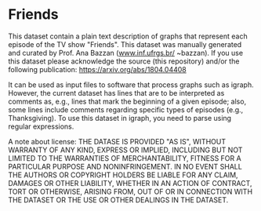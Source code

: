 # Friends
This dataset contain a plain text description of graphs that represent each episode of the TV show "Friends". This dataset was manually generated and curated by Prof. Ana Bazzan (www.inf.ufrgs.br/ ~bazzan). If you use this dataset please acknowledge the source (this repository) and/or the following publication: https://arxiv.org/abs/1804.04408

It can be used as input files to software that process graphs such as igraph. However, the current dataset has lines that are to be interpreted as comments as, e.g., lines that mark the beginning of a given episode; also, some lines include comments regarding specific types of episodes (e.g., Thanksgiving). To use this dataset in igraph, you need to parse using regular expressions.

A note about license:
THE DATASE IS PROVIDED "AS IS", WITHOUT WARRANTY OF ANY KIND, EXPRESS OR
IMPLIED, INCLUDING BUT NOT LIMITED TO THE WARRANTIES OF MERCHANTABILITY,
FITNESS FOR A PARTICULAR PURPOSE AND NONINFRINGEMENT. IN NO EVENT SHALL THE
AUTHORS OR COPYRIGHT HOLDERS BE LIABLE FOR ANY CLAIM, DAMAGES OR OTHER
LIABILITY, WHETHER IN AN ACTION OF CONTRACT, TORT OR OTHERWISE, ARISING FROM,
OUT OF OR IN CONNECTION WITH THE DATASET OR THE USE OR OTHER DEALINGS IN THE
DATASET.
